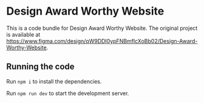 
  # Design Award Worthy Website

  This is a code bundle for Design Award Worthy Website. The original project is available at https://www.figma.com/design/qW9DDI0ypFNBmflcXoBb02/Design-Award-Worthy-Website.

  ## Running the code

  Run `npm i` to install the dependencies.

  Run `npm run dev` to start the development server.
  